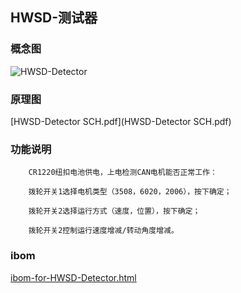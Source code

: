 ## HWSD-测试器

### 概念图

![HWSD-Detector](HWSD-Detector.PNG)

### 原理图

 [HWSD-Detector SCH.pdf](HWSD-Detector SCH.pdf) 

### 功能说明

		CR1220纽扣电池供电，上电检测CAN电机能否正常工作：
		
		拨轮开关1选择电机类型（3508，6020，2006），按下确定；
		
		拨轮开关2选择运行方式（速度，位置），按下确定；
		
		拨轮开关2控制运行速度增减/转动角度增减。


### ibom

 [ibom-for-HWSD-Detector.html](ibom-for-HWSD-Detector.html) 
